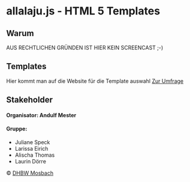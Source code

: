 # allalaju.js - HTML 5 Templates
  
## Warum
AUS RECHTLICHEN GRÜNDEN IST HIER KEIN SCREENCAST ;-)
  
## Templates
Hier kommt man auf die Website für die Template auswahl
[Zur Umfrage](http://html.laurindoerre.de)  

## Stakeholder  
#### Organisator: Andulf Mester
#### Gruppe:  
 - Juliane Speck
 - Larissa Eirich   
 - Alischa Thomas
 - Laurin Dörre
 
  
© [DHBW Mosbach](https://www.mosbach.dhbw.de/)
